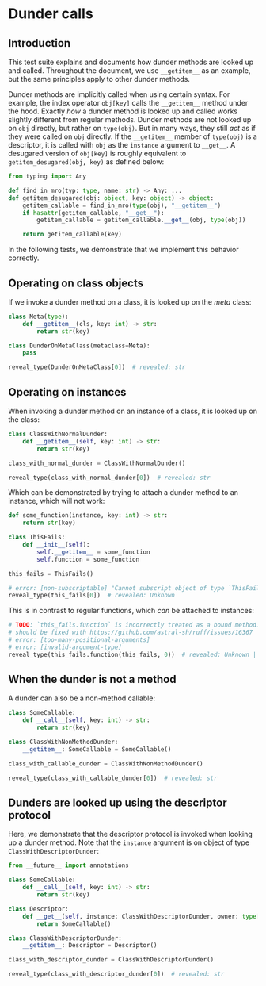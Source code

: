 # Dunder calls

## Introduction

This test suite explains and documents how dunder methods are looked up and called. Throughout the
document, we use `__getitem__` as an example, but the same principles apply to other dunder methods.

Dunder methods are implicitly called when using certain syntax. For example, the index operator
`obj[key]` calls the `__getitem__` method under the hood. Exactly *how* a dunder method is looked up
and called works slightly different from regular methods. Dunder methods are not looked up on `obj`
directly, but rather on `type(obj)`. But in many ways, they still *act* as if they were called on
`obj` directly. If the `__getitem__` member of `type(obj)` is a descriptor, it is called with `obj`
as the `instance` argument to `__get__`. A desugared version of `obj[key]` is roughly equivalent to
`getitem_desugared(obj, key)` as defined below:

```py
from typing import Any

def find_in_mro(typ: type, name: str) -> Any: ...
def getitem_desugared(obj: object, key: object) -> object:
    getitem_callable = find_in_mro(type(obj), "__getitem__")
    if hasattr(getitem_callable, "__get__"):
        getitem_callable = getitem_callable.__get__(obj, type(obj))

    return getitem_callable(key)
```

In the following tests, we demonstrate that we implement this behavior correctly.

## Operating on class objects

If we invoke a dunder method on a class, it is looked up on the *meta* class:

```py
class Meta(type):
    def __getitem__(cls, key: int) -> str:
        return str(key)

class DunderOnMetaClass(metaclass=Meta):
    pass

reveal_type(DunderOnMetaClass[0])  # revealed: str
```

## Operating on instances

When invoking a dunder method on an instance of a class, it is looked up on the class:

```py
class ClassWithNormalDunder:
    def __getitem__(self, key: int) -> str:
        return str(key)

class_with_normal_dunder = ClassWithNormalDunder()

reveal_type(class_with_normal_dunder[0])  # revealed: str
```

Which can be demonstrated by trying to attach a dunder method to an instance, which will not work:

```py
def some_function(instance, key: int) -> str:
    return str(key)

class ThisFails:
    def __init__(self):
        self.__getitem__ = some_function
        self.function = some_function

this_fails = ThisFails()

# error: [non-subscriptable] "Cannot subscript object of type `ThisFails` with no `__getitem__` method"
reveal_type(this_fails[0])  # revealed: Unknown
```

This is in contrast to regular functions, which *can* be attached to instances:

```py
# TODO: `this_fails.function` is incorrectly treated as a bound method. This
# should be fixed with https://github.com/astral-sh/ruff/issues/16367
# error: [too-many-positional-arguments]
# error: [invalid-argument-type]
reveal_type(this_fails.function(this_fails, 0))  # revealed: Unknown | str
```

## When the dunder is not a method

A dunder can also be a non-method callable:

```py
class SomeCallable:
    def __call__(self, key: int) -> str:
        return str(key)

class ClassWithNonMethodDunder:
    __getitem__: SomeCallable = SomeCallable()

class_with_callable_dunder = ClassWithNonMethodDunder()

reveal_type(class_with_callable_dunder[0])  # revealed: str
```

## Dunders are looked up using the descriptor protocol

Here, we demonstrate that the descriptor protocol is invoked when looking up a dunder method. Note
that the `instance` argument is on object of type `ClassWithDescriptorDunder`:

```py
from __future__ import annotations

class SomeCallable:
    def __call__(self, key: int) -> str:
        return str(key)

class Descriptor:
    def __get__(self, instance: ClassWithDescriptorDunder, owner: type[ClassWithDescriptorDunder]) -> SomeCallable:
        return SomeCallable()

class ClassWithDescriptorDunder:
    __getitem__: Descriptor = Descriptor()

class_with_descriptor_dunder = ClassWithDescriptorDunder()

reveal_type(class_with_descriptor_dunder[0])  # revealed: str
```
